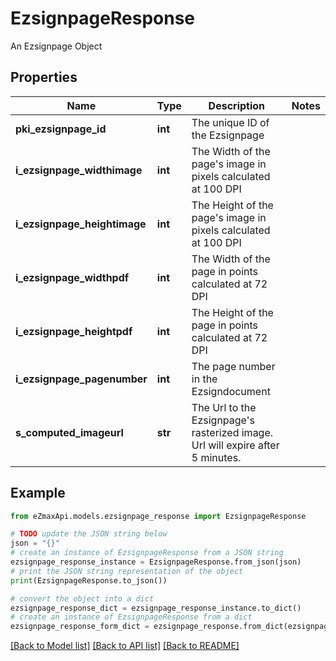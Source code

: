 # EzsignpageResponse

An Ezsignpage Object

## Properties

Name | Type | Description | Notes
------------ | ------------- | ------------- | -------------
**pki_ezsignpage_id** | **int** | The unique ID of the Ezsignpage | 
**i_ezsignpage_widthimage** | **int** | The Width of the page&#39;s image in pixels calculated at 100 DPI | 
**i_ezsignpage_heightimage** | **int** | The Height of the page&#39;s image in pixels calculated at 100 DPI | 
**i_ezsignpage_widthpdf** | **int** | The Width of the page in points calculated at 72 DPI | 
**i_ezsignpage_heightpdf** | **int** | The Height of the page in points calculated at 72 DPI | 
**i_ezsignpage_pagenumber** | **int** | The page number in the Ezsigndocument | 
**s_computed_imageurl** | **str** | The Url to the Ezsignpage&#39;s rasterized image.  Url will expire after 5 minutes. | 

## Example

```python
from eZmaxApi.models.ezsignpage_response import EzsignpageResponse

# TODO update the JSON string below
json = "{}"
# create an instance of EzsignpageResponse from a JSON string
ezsignpage_response_instance = EzsignpageResponse.from_json(json)
# print the JSON string representation of the object
print(EzsignpageResponse.to_json())

# convert the object into a dict
ezsignpage_response_dict = ezsignpage_response_instance.to_dict()
# create an instance of EzsignpageResponse from a dict
ezsignpage_response_form_dict = ezsignpage_response.from_dict(ezsignpage_response_dict)
```
[[Back to Model list]](../README.md#documentation-for-models) [[Back to API list]](../README.md#documentation-for-api-endpoints) [[Back to README]](../README.md)


